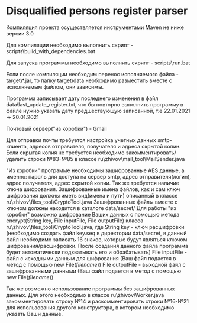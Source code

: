 # Disqualified persons register parser

Компиляция проекта осуществляется инструментами Maven не ниже версии 3.0

Для компиляции необходимо выполнить скрипт - scripts\build_with_dependencies.bat

Для запуска программы необходимо выполнить скрипт - scripts\run.bat

Если после компиляции необходим перенос исполняемого файла - target\\*.jar, то папку target\data необходимо разместить вместе с исполняемым файлом, они зависимы.

Программа записывает дату последнего изменения в файл data\last_update_register.txt, что бы повторно выполнить программу в файле нужно указать дату предшествующую записанной, т.е 22.01.2021 -> 20.01.2021

Почтовый сервер("из коробки") - Gmail

Для отправки почты требуется настройка учетных данных smtp-клиента, адресов отправителя, получателя и адреса скрытой копии.
Если скрытая копия не требуется необходимо закомментировать/удалить строки №83-№85 в классе ru\zhivov\mail_tool\MailSender.java

"Из коробки" программе необходимы зашифрованные AES данные, а именно: пароль для доступа на сервер smtp, адрес отправителя(логин), адрес получателя, адрес скрытой копии.
Так же требуется наличие ключа шифрования. Зашифрованные имена файлов, как и сам ключ шифрования должны иметь вид(имена и пути) описанный в классе ru\zhivov\files_tool\CryptoTool.java
Зашифрованные файлы вместе с ключом должны находится в каталоге data/secret/
Для работы "из коробки" возможно шифрование Ваших данных с помощью метода encrypt(String key, File inputFile, File outputFile) класса ru\zhivov\files_tool\CryptoTool.java, где 
String key - ключ расшифровки (необходимо создать файл key.seq в директории data/secret, в данный файл необходимо записать 16 знаков, которые будут являться ключом шифрования/расшифровки. После создания данного файла программа будет автоматически подхватывать его и обрабатывать)
File inputFile - файл с исходными данным для шифрования (Ваш файл подается в метод с помощью new File(*filename*))
File outputFile - выходной файл с зашифрованными данными (Ваш файл подается в метод с помощью new File(*filename*))

Так же возможно использование программы без зашифрованных данных.
Для этого необходимо в классе ru\zhivov\Worker.java закомментировать строку №14 и раскомментировать строки №16-№21 для использования другого конструктора, в котором необходимо указать Ваши данные.